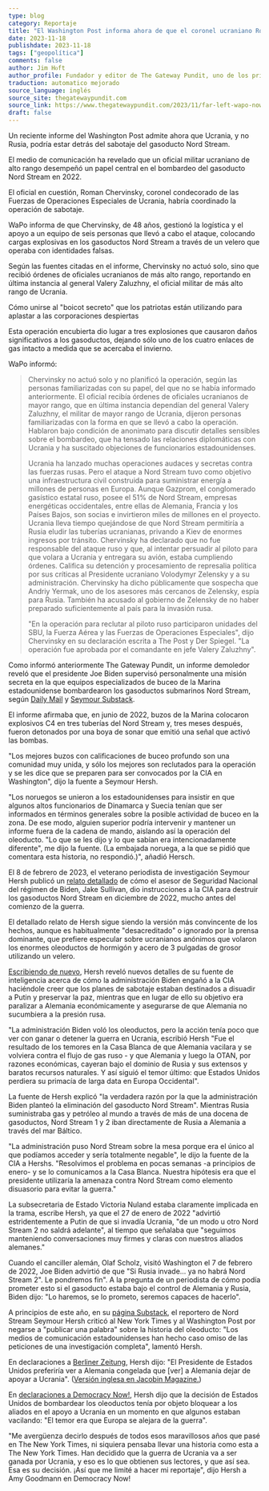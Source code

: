 ```yaml
---
type: blog
category: Reportaje
title: "El Washington Post informa ahora de que el coronel ucraniano Roman Chervinsky desempeñó un papel clave en el sabotaje del Nord Stream"
date: 2023-11-18
publishdate: 2023-11-18
tags: ["geopolítica"]
comments: false
author: Jim Hᴏft
author_profile: Fundador y editor de The Gateway Pundit, uno de los principales medios conservadores de Estados Unidos. Jim recibió el premio Reed Irvine Accuracy in Media en 2013 y se enorgullece de haber recibido el premio Breitbart a la excelencia en periodismo en línea de la Americans for Prosperity Foundation en mayo de 2016.
traduction: automatico mejorado
source_language: inglés
source_site: thegatewaypundit.com
source_link: https://www.thegatewaypundit.com/2023/11/far-left-wapo-now-reports-that-ukrainian-colonel/
draft: false
---
```


Un reciente informe del Washington Post admite ahora que Ucrania, y no Rusia, podría estar detrás del sabotaje del gasoducto Nord Stream.

El medio de comunicación ha revelado que un oficial militar ucraniano de alto rango desempeñó un papel central en el bombardeo del gasoducto Nord Stream en 2022.

El oficial en cuestión, Roman Chervinsky, coronel condecorado de las Fuerzas de Operaciones Especiales de Ucrania, habría coordinado la operación de sabotaje.

WaPo informa de que Chervinsky, de 48 años, gestionó la logística y el apoyo a un equipo de seis personas que llevó a cabo el ataque, colocando cargas explosivas en los gasoductos Nord Stream a través de un velero que operaba con identidades falsas.

Según las fuentes citadas en el informe, Chervinsky no actuó solo, sino que recibió órdenes de oficiales ucranianos de más alto rango, reportando en última instancia al general Valery Zaluzhny, el oficial militar de más alto rango de Ucrania.

Cómo unirse al "boicot secreto" que los patriotas están utilizando para aplastar a las corporaciones despiertas

Esta operación encubierta dio lugar a tres explosiones que causaron daños significativos a los gasoductos, dejando sólo uno de los cuatro enlaces de gas intacto a medida que se acercaba el invierno.

WaPo informó:

> Chervinsky no actuó solo y no planificó la operación, según las personas familiarizadas con su papel, del que no se había informado anteriormente. El oficial recibía órdenes de oficiales ucranianos de mayor rango, que en última instancia dependían del general Valery Zaluzhny, el militar de mayor rango de Ucrania, dijeron personas familiarizadas con la forma en que se llevó a cabo la operación. Hablaron bajo condición de anonimato para discutir detalles sensibles sobre el bombardeo, que ha tensado las relaciones diplomáticas con Ucrania y ha suscitado objeciones de funcionarios estadounidenses.
>
> Ucrania ha lanzado muchas operaciones audaces y secretas contra las fuerzas rusas. Pero el ataque a Nord Stream tuvo como objetivo una infraestructura civil construida para suministrar energía a millones de personas en Europa. Aunque Gazprom, el conglomerado gasístico estatal ruso, posee el 51% de Nord Stream, empresas energéticas occidentales, entre ellas de Alemania, Francia y los Países Bajos, son socias e invirtieron miles de millones en el proyecto. Ucrania lleva tiempo quejándose de que Nord Stream permitiría a Rusia eludir las tuberías ucranianas, privando a Kiev de enormes ingresos por tránsito.
> Chervinsky ha declarado que no fue responsable del ataque ruso y que, al intentar persuadir al piloto para que volara a Ucrania y entregara su avión, estaba cumpliendo órdenes. Califica su detención y procesamiento de represalia política por sus críticas al Presidente ucraniano Volodymyr Zelensky y a su administración. Chervinsky ha dicho públicamente que sospecha que Andriy Yermak, uno de los asesores más cercanos de Zelensky, espía para Rusia. También ha acusado al gobierno de Zelensky de no haber preparado suficientemente al país para la invasión rusa.
>
> "En la operación para reclutar al piloto ruso participaron unidades del SBU, la Fuerza Aérea y las Fuerzas de Operaciones Especiales", dijo Chervinsky en su declaración escrita a The Post y Der Spiegel. "La operación fue aprobada por el comandante en jefe Valery Zaluzhny".

Como informó anteriormente The Gateway Pundit, un informe demoledor reveló que el presidente Joe Biden supervisó personalmente una misión secreta en la que equipos especializados de buceo de la Marina estadounidense bombardearon los gasoductos submarinos Nord Stream, según [Daily Mail](https://www.dailymail.co.uk/news/article-11727691/amp/U-S-carried-Nord-Stream-bomb-attack-secret-plan-led-Joe-Biden-report-claims.html) y [Seymour Substack](https://seymourhersh.substack.com/p/how-america-took-out-the-nord-stream?r=5mz1&utm_campaign=post&utm_medium=web).

El informe afirmaba que, en junio de 2022, buzos de la Marina colocaron explosivos C4 en tres tuberías del Nord Stream y, tres meses después, fueron detonados por una boya de sonar que emitió una señal que activó las bombas.

"Los mejores buzos con calificaciones de buceo profundo son una comunidad muy unida, y sólo los mejores son reclutados para la operación y se les dice que se preparen para ser convocados por la CIA en Washington", dijo la fuente a Seymour Hersh.

"Los noruegos se unieron a los estadounidenses para insistir en que algunos altos funcionarios de Dinamarca y Suecia tenían que ser informados en términos generales sobre la posible actividad de buceo en la zona. De ese modo, alguien superior podría intervenir y mantener un informe fuera de la cadena de mando, aislando así la operación del oleoducto. "Lo que se les dijo y lo que sabían era intencionadamente diferente", me dijo la fuente. (La embajada noruega, a la que se pidió que comentara esta historia, no respondió.)", añadió Hersch.

El 8 de febrero de 2023, el veterano periodista de investigación Seymour Hersh publicó un [relato detallado](https://seymourhersh.substack.com/p/how-america-took-out-the-nord-stream) de cómo el asesor de Seguridad Nacional del régimen de Biden, Jake Sullivan, dio instrucciones a la CIA para destruir los gasoductos Nord Stream en diciembre de 2022, mucho antes del comienzo de la guerra.

El detallado relato de Hersh sigue siendo la versión más convincente de los hechos, aunque es habitualmente "desacreditado" o ignorado por la prensa dominante, que prefiere especular sobre ucranianos anónimos que volaron los enormes oleoductos de hormigón y acero de 3 pulgadas de grosor utilizando un velero.

[Escribiendo de nuevo](https://seymourhersh.substack.com/p/a-year-of-lying-about-nord-stream), Hersh reveló nuevos detalles de su fuente de inteligencia acerca de cómo la administración Biden engañó a la CIA haciéndole creer que los planes de sabotaje estaban destinados a disuadir a Putin y preservar la paz, mientras que en lugar de ello su objetivo era paralizar a Alemania económicamente y asegurarse de que Alemania no sucumbiera a la presión rusa.

"La administración Biden voló los oleoductos, pero la acción tenía poco que ver con ganar o detener la guerra en Ucrania, escribió Hersh "Fue el resultado de los temores en la Casa Blanca de que Alemania vacilara y se volviera contra el flujo de gas ruso - y que Alemania y luego la OTAN, por razones económicas, cayeran bajo el dominio de Rusia y sus extensos y baratos recursos naturales. Y así siguió el temor último: que Estados Unidos perdiera su primacía de larga data en Europa Occidental".

La fuente de Hersh explicó "la verdadera razón por la que la administración Biden planteó la eliminación del gasoducto Nord Stream". Mientras Rusia suministraba gas y petróleo al mundo a través de más de una docena de gasoductos, Nord Stream 1 y 2 iban directamente de Rusia a Alemania a través del mar Báltico.

"La administración puso Nord Stream sobre la mesa porque era el único al que podíamos acceder y sería totalmente negable", le dijo la fuente de la CIA a Hershs. "Resolvimos el problema en pocas semanas -a principios de enero- y se lo comunicamos a la Casa Blanca. Nuestra hipótesis era que el presidente utilizaría la amenaza contra Nord Stream como elemento disuasorio para evitar la guerra."

La subsecretaria de Estado Victoria Nuland estaba claramente implicada en la trama, escribe Hersh, ya que el 27 de enero de 2022 "advirtió estridentemente a Putin de que si invadía Ucrania, "de un modo u otro Nord Stream 2 no saldrá adelante", al tiempo que señalaba que "seguimos manteniendo conversaciones muy firmes y claras con nuestros aliados alemanes."

Cuando el canciller alemán, Olaf Scholz, visitó Washington el 7 de febrero de 2022, Joe Biden advirtió de que "Si Rusia invade... ya no habrá Nord Stream 2". Le pondremos fin". A la pregunta de un periodista de cómo podía prometer esto si el gasoducto estaba bajo el control de Alemania y Rusia, Biden dijo: "Lo haremos, se lo prometo, seremos capaces de hacerlo".

A principios de este año, en su [página Substack](https://seymourhersh.substack.com/p/the-crap-on-the-wall), el reportero de Nord Stream Seymour Hersh criticó al New York Times y al Washington Post por negarse a "publicar una palabra" sobre la historia del oleoducto: "Los medios de comunicación estadounidenses han hecho caso omiso de las peticiones de una investigación completa", lamentó Hersh.

En declaraciones a [Berliner Zeitung](https://www.berliner-zeitung.de/politik-gesellschaft/seymour-hersh-im-interview-joe-biden-sprengte-nord-stream-weil-er-deutschland-nicht-traut-li.317700), Hersh dijo: "El Presidente de Estados Unidos preferiría ver a Alemania congelada que [ver] a Alemania dejar de apoyar a Ucrania". ([Versión inglesa en Jacobin Magazine.](https://jacobin.com/2023/02/seymour-hersh-interview-nord-stream-pipeline))

En [declaraciones a Democracy Now!](https://www.democracynow.org/2023/2/15/nord_stream_sy_hersh), Hersh dijo que la decisión de Estados Unidos de bombardear los oleoductos tenía por objeto bloquear a los aliados en el apoyo a Ucrania en un momento en que algunos estaban vacilando: "El temor era que Europa se alejara de la guerra".

"Me avergüenza decirlo después de todos esos maravillosos años que pasé en The New York Times, ni siquiera pensaba llevar una historia como esta a The New York Times. Han decidido que la guerra de Ucrania va a ser ganada por Ucrania, y eso es lo que obtienen sus lectores, y que así sea. Esa es su decisión. ¡Así que me limité a hacer mi reportaje", dijo Hersh a Amy Goodmann en Democracy Now!